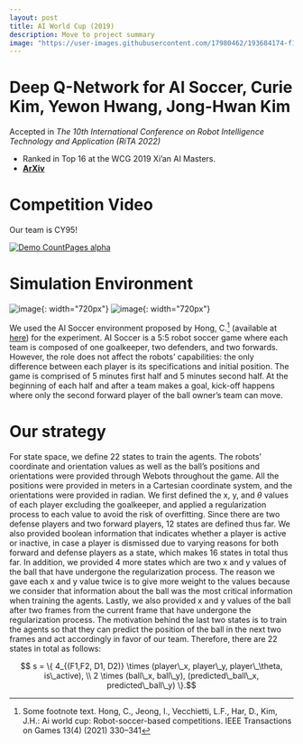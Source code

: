 ```yaml
---
layout: post
title: AI World Cup (2019)
description: Move to project summary
image: "https://user-images.githubusercontent.com/17980462/193684174-f178dee2-0975-47ea-8fe4-663d325c20a6.png"
---
```


Deep Q-Network for AI Soccer, Curie Kim, Yewon Hwang, Jong-Hwan Kim
=============
Accepted in *The 10th International Conference on Robot Intelligence Technology and Application (RiTA 2022)*
* Ranked in Top 16 at the WCG 2019 Xi’an AI Masters.
* [**ArXiv**](https://arxiv.org/abs/2209.09491)

Competition Video
==============
Our team is CY95!

[![Demo CountPages alpha](https://img.youtube.com/vi/nUqM2jiPYYE/maxresdefault.jpg)](https://youtu.be/nUqM2jiPYYE)


[^1]: Some footnote text. Hong, C., Jeong, I., Vecchietti, L.F., Har, D., Kim, J.H.: Ai world cup: Robot-soccer-based competitions. IEEE Transactions on Games 13(4) (2021) 330–341


Simulation Environment
==============
![image](https://user-images.githubusercontent.com/17980462/193639542-8621f02e-1e94-4ab9-a37f-cc23f9693aec.png){: width="720px"}
![image](https://user-images.githubusercontent.com/17980462/193684174-f178dee2-0975-47ea-8fe4-663d325c20a6.png){: width="720px"}

We used the AI Soccer environment proposed by Hong, C.[^1] (available at [here](https://github.com/aiwc/test_world)) for the experiment. AI Soccer is a 5:5 robot soccer game where each team is composed of one goalkeeper, two defenders, and two forwards. However, the role does not affect the robots’ capabilities: the only difference between each player is its specifications and initial position. The game is comprised of 5 minutes first half and 5 minutes second half. At the beginning of each half and after a team makes a goal, kick-off happens where only the second forward player of the ball owner’s team can move. 

Our strategy
==============
For state space, we define 22 states to train the agents. The robots’ coordinate and orientation values as well as the ball’s positions and orientations were provided through Webots throughout the game. All the positions were provided in meters in a Cartesian coordinate system, and the orientations were provided in radian. We first defined the x, y, and $\theta$ values of each player excluding the goalkeeper, and applied a regularization process to each value to avoid the risk of overfitting. Since there are two defense players and two forward players, 12 states are defined thus far. We also provided boolean information that indicates whether a player is active or inactive, in case a player is dismissed due to varying reasons for both forward and defense players as a state, which makes 16 states in total thus far. In addition, we provided 4 more states which are two x and y values of the ball that have undergone the regularization process. The reason we gave each x and y value twice is to give more weight to the values because we consider that information about the ball was the most critical information when training the agents. Lastly, we also provided x and y values of the ball after two frames from the current frame that have undergone the regularization process. The motivation behind the last two states is to train the agents so that they can predict the position of the ball in the next two frames and act accordingly in favor of our team. Therefore, there are 22 states in total as follows:

$$ s = \{ 4_{(F1,F2, D1, D2)} \times (player\_x, player\_y, player\_\theta, is\_active), \\ 2 \times (ball\_x, ball\_y), (predicted\_ball\_x, predicted\_ball\_y) \}.$$



